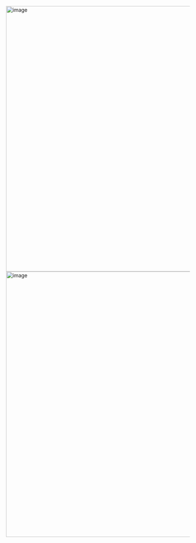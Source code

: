 <img width="726" alt="image" src="https://user-images.githubusercontent.com/37501487/233252019-224265eb-121a-49a7-abde-d998f88396be.png">

<img width="726" alt="image" src="https://user-images.githubusercontent.com/37501487/233252048-b096a4ca-2f60-42b3-95db-f65094092dbe.png">
